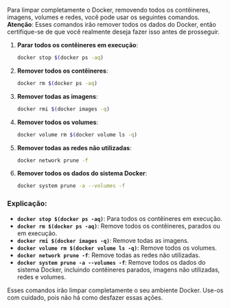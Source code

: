 Para limpar completamente o Docker, removendo todos os contêineres, imagens, volumes e redes, você pode usar os seguintes comandos. **Atenção**: Esses comandos irão remover todos os dados do Docker, então certifique-se de que você realmente deseja fazer isso antes de prosseguir.

1. **Parar todos os contêineres em execução**:
   ```bash
   docker stop $(docker ps -aq)
   ```

2. **Remover todos os contêineres**:
   ```bash
   docker rm $(docker ps -aq)
   ```

3. **Remover todas as imagens**:
   ```bash
   docker rmi $(docker images -q)
   ```

4. **Remover todos os volumes**:
   ```bash
   docker volume rm $(docker volume ls -q)
   ```

5. **Remover todas as redes não utilizadas**:
   ```bash
   docker network prune -f
   ```

6. **Remover todos os dados do sistema Docker**:
   ```bash
   docker system prune -a --volumes -f
   ```

### Explicação:

- **`docker stop $(docker ps -aq)`**: Para todos os contêineres em execução.
- **`docker rm $(docker ps -aq)`**: Remove todos os contêineres, parados ou em execução.
- **`docker rmi $(docker images -q)`**: Remove todas as imagens.
- **`docker volume rm $(docker volume ls -q)`**: Remove todos os volumes.
- **`docker network prune -f`**: Remove todas as redes não utilizadas.
- **`docker system prune -a --volumes -f`**: Remove todos os dados do sistema Docker, incluindo contêineres parados, imagens não utilizadas, redes e volumes.

Esses comandos irão limpar completamente o seu ambiente Docker. Use-os com cuidado, pois não há como desfazer essas ações.
